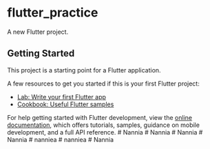 # flutter_practice

A new Flutter project.

## Getting Started

This project is a starting point for a Flutter application.

A few resources to get you started if this is your first Flutter project:

- [Lab: Write your first Flutter app](https://docs.flutter.dev/get-started/codelab)
- [Cookbook: Useful Flutter samples](https://docs.flutter.dev/cookbook)

For help getting started with Flutter development, view the
[online documentation](https://docs.flutter.dev/), which offers tutorials,
samples, guidance on mobile development, and a full API reference.
#   N a n n i a  
 #   N a n n i a  
 #   N a n n i a  
 #   N a n n i a  
 #   n a n n i e a  
 #   n a n n i e a  
 #   N a n n i a  
 